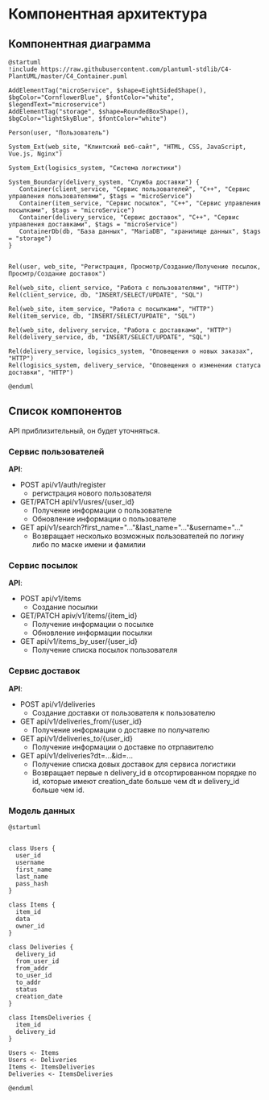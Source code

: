 # Компонентная архитектура
<!-- Состав и взаимосвязи компонентов системы между собой и внешними системами с указанием протоколов, ключевые технологии, используемые для реализации компонентов.
Диаграмма контейнеров C4 и текстовое описание. 
-->
## Компонентная диаграмма

```plantuml
@startuml
!include https://raw.githubusercontent.com/plantuml-stdlib/C4-PlantUML/master/C4_Container.puml

AddElementTag("microService", $shape=EightSidedShape(), $bgColor="CornflowerBlue", $fontColor="white", $legendText="microservice")
AddElementTag("storage", $shape=RoundedBoxShape(), $bgColor="lightSkyBlue", $fontColor="white")

Person(user, "Пользователь")

System_Ext(web_site, "Клинтский веб-сайт", "HTML, CSS, JavaScript, Vue.js, Nginx")

System_Ext(logisics_system, "Система логистики")

System_Boundary(delivery_system, "Служба доставки") {
   Container(client_service, "Сервис пользователей", "C++", "Сервис управления пользователями", $tags = "microService")    
   Container(item_service, "Сервис посылок", "C++", "Сервис управления посылками", $tags = "microService") 
   Container(delivery_service, "Сервис доставок", "C++", "Сервис управления доставками", $tags = "microService")
   ContainerDb(db, "База данных", "MariaDB", "хранилище данных", $tags = "storage")
}


Rel(user, web_site, "Регистрация, Просмотр/Создание/Получение посылок, Просмтр/Создание доставок")

Rel(web_site, client_service, "Работа с пользователями", "HTTP")
Rel(client_service, db, "INSERT/SELECT/UPDATE", "SQL")

Rel(web_site, item_service, "Работа с посылками", "HTTP")
Rel(item_service, db, "INSERT/SELECT/UPDATE", "SQL")

Rel(web_site, delivery_service, "Работа с доставками", "HTTP")
Rel(delivery_service, db, "INSERT/SELECT/UPDATE", "SQL")

Rel(delivery_service, logisics_system, "Оповещения о новых заказах", "HTTP")
Rel(logisics_system, delivery_service, "Оповещения о изменении статуса доставки", "HTTP")

@enduml
```
## Список компонентов 

API приблизительный, он будет уточняться.

### Сервис пользователей
**API**:
- POST api/v1/auth/register
    - регистрация нового пользователя
- GET/PATCH api/v1/usres/{user_id}
    - Получение информации о пользователе
    - Обновление информации о пользователе
- GET api/v1/search?first_name="..."&last_name="..."&username="..."
  - Возвращает несколько возможных пользователей по логину либо по маске имени и фамилии

### Сервис посылок
**API**:
- POST api/v1/items
  - Создание посылки
- GET/PATCH apiv/v1/items/{item_id}
  - Получение информации о посылке
  - Обновление информации посылки
- GET api/v1/items_by_user/{user_id} 
  - Получение списка посылок пользователя

### Сервис доставок
**API**:
- POST api/v1/deliveries
  - Создание доставки от пользователя к пользователю
- GET api/v1/deliveries_from/{user_id}
  - Получение информации о доставке по получателю
- GET api/v1/deliveries_to/{user_id}
  - Получение информации о доставке по отрпавителю
- GET api/v1/deliveries?dt=...&id=...
  - Получение списка довых доставок для сервиса логистики
  - Возвращает первые n delivery_id в отсортированном порядке по id, которые имеют creation_date больше чем dt и delivery_id больше чем id.

### Модель данных
```puml
@startuml


class Users {
  user_id
  username
  first_name
  last_name
  pass_hash
}

class Items {
  item_id
  data
  owner_id
}

class Deliveries {
  delivery_id
  from_user_id
  from_addr
  to_user_id
  to_addr
  status
  creation_date
}

class ItemsDeliveries {
  item_id
  delivery_id
}

Users <- Items
Users <- Deliveries
Items <- ItemsDeliveries
Deliveries <- ItemsDeliveries

@enduml
```